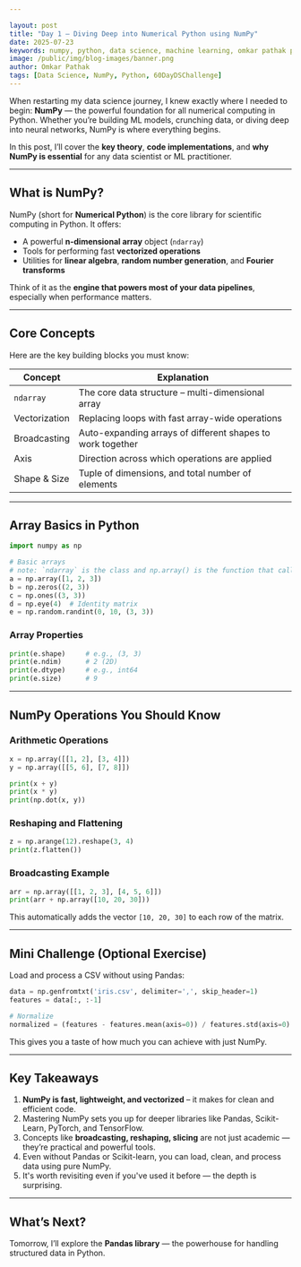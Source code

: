 ```yaml
---

layout: post
title: "Day 1 — Diving Deep into Numerical Python using NumPy"
date: 2025-07-23
keywords: numpy, python, data science, machine learning, omkar pathak python, omkar pathak data science
image: /public/img/blog-images/banner.png
author: Omkar Pathak
tags: [Data Science, NumPy, Python, 60DayDSChallenge]
---
```


When restarting my data science journey, I knew exactly where I needed to begin: **NumPy** — the powerful foundation for all numerical computing in Python. Whether you’re building ML models, crunching data, or diving deep into neural networks, NumPy is where everything begins.

In this post, I’ll cover the **key theory**, **code implementations**, and **why NumPy is essential** for any data scientist or ML practitioner.

---

## What is NumPy?

NumPy (short for **Numerical Python**) is the core library for scientific computing in Python. It offers:

* A powerful **n-dimensional array** object (`ndarray`)
* Tools for performing fast **vectorized operations**
* Utilities for **linear algebra**, **random number generation**, and **Fourier transforms**

Think of it as the **engine that powers most of your data pipelines**, especially when performance matters.

---

## Core Concepts

Here are the key building blocks you must know:

| Concept       | Explanation                                                |
| ------------- | ---------------------------------------------------------- |
| `ndarray`     | The core data structure – multi-dimensional array          |
| Vectorization | Replacing loops with fast array-wide operations            |
| Broadcasting  | Auto-expanding arrays of different shapes to work together |
| Axis          | Direction across which operations are applied              |
| Shape & Size  | Tuple of dimensions, and total number of elements          |

---

## Array Basics in Python

```python
import numpy as np

# Basic arrays
# note: `ndarray` is the class and np.array() is the function that calls ndarray object
a = np.array([1, 2, 3])
b = np.zeros((2, 3))
c = np.ones((3, 3))
d = np.eye(4)  # Identity matrix
e = np.random.randint(0, 10, (3, 3))
```

### Array Properties

```python
print(e.shape)     # e.g., (3, 3)
print(e.ndim)      # 2 (2D)
print(e.dtype)     # e.g., int64
print(e.size)      # 9
```

---

## NumPy Operations You Should Know

### Arithmetic Operations

```python
x = np.array([[1, 2], [3, 4]])
y = np.array([[5, 6], [7, 8]])

print(x + y)
print(x * y)
print(np.dot(x, y))
```

### Reshaping and Flattening

```python
z = np.arange(12).reshape(3, 4)
print(z.flatten())
```

### Broadcasting Example

```python
arr = np.array([[1, 2, 3], [4, 5, 6]])
print(arr + np.array([10, 20, 30]))
```

This automatically adds the vector `[10, 20, 30]` to each row of the matrix.

---

## Mini Challenge (Optional Exercise)

Load and process a CSV without using Pandas:

```python
data = np.genfromtxt('iris.csv', delimiter=',', skip_header=1)
features = data[:, :-1]

# Normalize
normalized = (features - features.mean(axis=0)) / features.std(axis=0)
```

This gives you a taste of how much you can achieve with just NumPy.

---

## Key Takeaways

1. **NumPy is fast, lightweight, and vectorized** – it makes for clean and efficient code.
2. Mastering NumPy sets you up for deeper libraries like Pandas, Scikit-Learn, PyTorch, and TensorFlow.
3. Concepts like **broadcasting, reshaping, slicing** are not just academic — they’re practical and powerful tools.
4. Even without Pandas or Scikit-learn, you can load, clean, and process data using pure NumPy.
5. It's worth revisiting even if you've used it before — the depth is surprising.

---

## What’s Next?

Tomorrow, I’ll explore the **Pandas library** — the powerhouse for handling structured data in Python.
